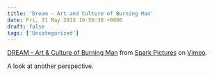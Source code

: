 ```yaml
---
title: 'Dream - Art and Culture of Burning Man'
date: Fri, 31 May 2013 19:50:38 +0000
draft: false
tags: ['Uncategorized']
---
```


[DREAM - Art & Culture of Burning Man](http://vimeo.com/62369954) from [Spark Pictures](http://vimeo.com/sparkpictures) on [Vimeo](http://vimeo.com).

A look at another perspective.